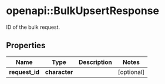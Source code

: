 # openapi::BulkUpsertResponse

ID of the bulk request.

## Properties
Name | Type | Description | Notes
------------ | ------------- | ------------- | -------------
**request_id** | **character** |  | [optional] 


